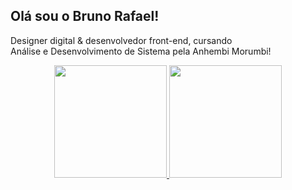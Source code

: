 ## Olá sou o Bruno Rafael!
Designer digital & desenvolvedor front-end, cursando <br>Análise e Desenvolvimento de Sistema pela Anhembi Morumbi!
<div align="center">
  <a href="https://github.com/Brunrb">
  <img height="180em" src="https://github-readme-stats.vercel.app/api?username=Brunrb&show_icons=true&theme=merko&include_all_commits=true&count_private=true"/>
  <img height="180em" src="https://github-readme-stats.vercel.app/api/top-langs/?username=Brunrb&layout=compact&langs_count=7&theme=merko"/>
</div>
